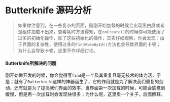 # Butterknife 源码分析         

>如果你注意到，在一些复杂的页面，刚刚开始加载的时候会出现黑白屏或者是组件加载不出来，查看耗时方法得知，在`onCreate()`的时候你可能使用了过多的初始化操作，除了这些初始化的操作，其实仔细观察，你会发现：由于界面的复杂性，使用过多的`findViewById()`方法也会导致界面的卡顿；为什么会导致卡顿，这里不作详细讨论。

#### Butterknife所解决的问题
刚开始做开发的时候，你会觉得写`find`是一个及其重复且毫无技术的体力活，于是；就有了`Butterknife`这样的神器诞生了，它的作用就是为了解决我们重复的劳动，还有就是为了提高我们界面的效率，当界面第一次加载的时候，可能会感觉到缓慢，但是再一次加载时会发现快很多；为什么呢，这里卖一个关子，后面解释。

